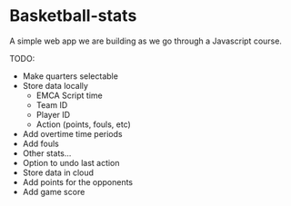 # Basketball-stats

A simple web app we are building as we go through a Javascript course.

TODO:

- Make quarters selectable
- Store data locally
  - EMCA Script time
  - Team ID
  - Player ID
  - Action (points, fouls, etc)
- Add overtime time periods
- Add fouls
- Other stats...
- Option to undo last action
- Store data in cloud
- Add points for the opponents
- Add game score
